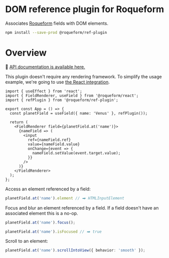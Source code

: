 # DOM reference plugin for Roqueform

Associates [Roqueform](https://github.com/smikhalevski/roqueform#readme) fields with DOM elements.

```sh
npm install --save-prod @roqueform/ref-plugin
```

# Overview

🔎 [API documentation is available here.](https://smikhalevski.github.io/roqueform/modules/_roqueform_ref_plugin.html)

This plugin doesn't require any rendering framework. To simplify the usage example, we're going to use
[the React integration](../react#readme).

```tsx
import { useEffect } from 'react';
import { FieldRenderer, useField } from '@roqueform/react';
import { refPlugin } from '@roqueform/ref-plugin';

export const App = () => {
  const planetField = useField({ name: 'Venus' }, refPlugin());

  return (
    <FieldRenderer field={planetField.at('name')}>
      {nameField => (
        <input
          ref={nameField.ref}
          value={nameField.value}
          onChange={event => {
            nameField.setValue(event.target.value);
          }}
        />
      )}
    </FieldRenderer>
  );
};
```

Access an element referenced by a field:

```ts
planetField.at('name').element // ⮕ HTMLInputElement
```

Focus and blur an element referenced by a field. If a field doesn't have an associated element this is a no-op.

```ts
planetField.at('name').focus();

planetField.at('name').isFocused // ⮕ true
```

Scroll to an element:

```ts
planetField.at('name').scrollIntoView({ behavior: 'smooth' });
```

